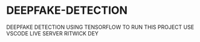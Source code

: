# DEEPFAKE-DETECTION
DEEPFAKE DETECTION USING TENSORFLOW
TO RUN THIS PROJECT USE VSCODE LIVE SERVER RITWICK DEY 
